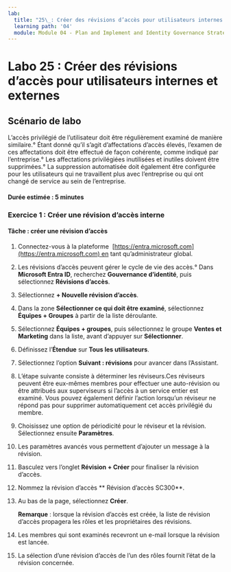 ```yaml
---
lab:
  title: "25\_: Créer des révisions d’accès pour utilisateurs internes et externes"
  learning path: '04'
  module: Module 04 - Plan and Implement and Identity Governance Strategy
---
```


# Labo 25 : Créer des révisions d’accès pour utilisateurs internes et externes  

## Scénario de labo

L’accès privilégié de l’utilisateur doit être régulièrement examiné de manière similaire.° Étant donné qu’il s’agit d’affectations d’accès élevés, l’examen de ces affectations doit être effectué de façon cohérente, comme indiqué par l’entreprise.° Les affectations privilégiées inutilisées et inutiles doivent être supprimées.° La suppression automatisée doit également être configurée pour les utilisateurs qui ne travaillent plus avec l’entreprise ou qui ont changé de service au sein de l’entreprise.

#### Durée estimée : 5 minutes

### Exercice 1 : Créer une révision d’accès interne

#### Tâche : créer une révision d’accès

1. Connectez-vous à la plateforme  [https://entra.microsoft.com](https://entra.microsoft.com) en tant qu’administrateur global.

2. Les révisions d’accès peuvent gérer le cycle de vie des accès.° Dans **Microsoft Entra ID**, recherchez **Gouvernance d’identité**, puis sélectionnez **Révisions d’accès**.

3. Sélectionnez **+ Nouvelle révision d’accès**.

4. Dans la zone **Sélectionner ce qui doit être examiné**, sélectionnez **Équipes + Groupes** à partir de la liste déroulante.

5. Sélectionnez **Équipes + groupes**, puis sélectionnez le groupe **Ventes et Marketing** dans la liste, avant d’appuyer sur **Sélectionner**.

6. Définissez l’**Étendue** sur **Tous les utilisateurs**.

7. Sélectionnez l’option **Suivant : révisions** pour avancer dans l’Assistant.

8. L’étape suivante consiste à déterminer les réviseurs.Ces réviseurs peuvent être eux-mêmes membres pour effectuer une auto-révision ou être attribués aux superviseurs si l’accès à un service entier est examiné. Vous pouvez également définir l’action lorsqu’un réviseur ne répond pas pour supprimer automatiquement cet accès privilégié du membre.

9. Choisissez une option de périodicité pour le réviseur et la révision.  Sélectionnez ensuite **Paramètres**.

10. Les paramètres avancés vous permettent d’ajouter un message à la révision.

11. Basculez vers l’onglet **Révision + Créer** pour finaliser la révision d’accès.

12. Nommez la révision d’accès ** Révision d’accès SC300**.

13. Au bas de la page, sélectionnez **Créer**.

    **Remarque** : lorsque la révision d’accès est créée, la liste de révision d’accès propagera les rôles et les propriétaires des révisions.

14. Les membres qui sont examinés recevront un e-mail lorsque la révision est lancée.

15. La sélection d’une révision d’accès de l’un des rôles fournit l’état de la révision concernée.
